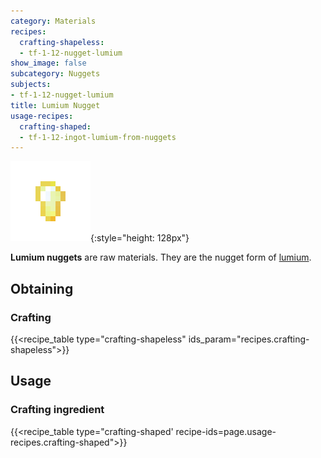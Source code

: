 ```yaml
---
category: Materials
recipes:
  crafting-shapeless:
  - tf-1-12-nugget-lumium
show_image: false
subcategory: Nuggets
subjects:
- tf-1-12-nugget-lumium
title: Lumium Nugget
usage-recipes:
  crafting-shaped:
  - tf-1-12-ingot-lumium-from-nuggets
---
```


![Lumium nugget](/assets/images/docs/1.12/thermal-foundation/nugget-lumium.png){:style="height: 128px"}


**Lumium nuggets** are raw materials. They are the nugget form of
[lumium](../lumium-ingot/).


Obtaining
---------

### Crafting
{{<recipe_table type="crafting-shapeless" ids_param="recipes.crafting-shapeless">}}


Usage
-----

### Crafting ingredient
{{<recipe_table type="crafting-shaped' recipe-ids=page.usage-recipes.crafting-shaped">}}
